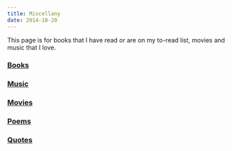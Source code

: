 ```yaml
---
title: Miscellany
date: 2014-10-20
---
```


This page is for books that I have read or are on my to-read list, movies
and music that I love.

### [Books](books.html)
### [Music](music.html)
### [Movies](movies.html)
### [Poems](poems.html)
### [Quotes](quotes.html)
